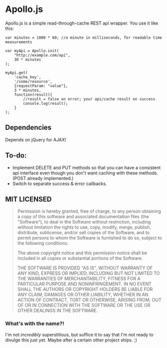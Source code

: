 # Apollo.js

Apollo.js is a simple read-through-cache REST api wrapper. You use it like this:

    var minutes = 1000 * 60; //a minute in milliseconds, for readable time measurements

    var myApi = Apollo.init(
		"http://example.com/api",
		30 * minutes
	);

	myApi.get(
		'cache_key', 
		'/some/resource', 
		{requestParam: "value"},
		3 * minutes,
		function(result){
			//result = false on error; your api/cache result on success
			console.log(result);
		}
	);

## Dependencies

Depends on jQuery for AJAX!

## To-do:

* Implement DELETE and PUT methods so that you can have a consistent api interface even though you don't want caching with these methods. (POST already implemented.)
* Switch to separate success & error callbacks.

## MIT LICENSED

>Permission is hereby granted, free of charge, to any person obtaining a copy of this software and associated documentation files (the "Software"), to deal in the Software without restriction, including without limitation the rights to use, copy, modify, merge, publish, distribute, sublicense, and/or sell copies of the Software, and to permit persons to whom the Software is furnished to do so, subject to the following conditions:
>
>The above copyright notice and this permission notice shall be included in all copies or substantial portions of the Software.
>
>THE SOFTWARE IS PROVIDED "AS IS", WITHOUT WARRANTY OF ANY KIND, EXPRESS OR IMPLIED, INCLUDING BUT NOT LIMITED TO THE WARRANTIES OF MERCHANTABILITY, FITNESS FOR A PARTICULAR PURPOSE AND NONINFRINGEMENT. IN NO EVENT SHALL THE AUTHORS OR COPYRIGHT HOLDERS BE LIABLE FOR ANY CLAIM, DAMAGES OR OTHER LIABILITY, WHETHER IN AN ACTION OF CONTRACT, TORT OR OTHERWISE, ARISING FROM, OUT OF OR IN CONNECTION WITH THE SOFTWARE OR THE USE OR OTHER DEALINGS IN THE SOFTWARE.

### What's with the name?!

I'm not _incredibly_ superstitious, but suffice it to say that I'm not ready to divulge this just yet. Maybe after a certain other project ships. ;)